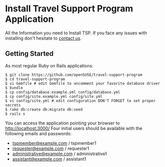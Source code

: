 # Install Travel Support Program Application

All the Information you need to Install TSP. If you face any issues with installing don't hesitate to <a href="https://github.com/openSUSE/travel-support-program#contact">contact us</a>.

## Getting Started

As most regular Ruby on Rails applications:

```
$ git clone https://github.com/openSUSE/travel-support-program
$ cd travel-support-program
$ vi Gemfile # edit Gemfile to uncomment your favorite database driver
$ bundle
$ cp config/database.example.yml config/database.yml
$ cp config/site.example.yml config/site.yml
$ vi config/site.yml # edit configuration DON'T FORGET to set proper secrets
$ rake db:create db:migrate db:seed
$ rails s
```

You can access the application pointing your browser to <http://localhost:3000/>
Four initial users should be available with the following emails and passwords:

* tspmember@example.com / tspmember1
* requester@example.com / requester1
* administrative@example.com / administrative1
* assistant@example.com / assistant1 
